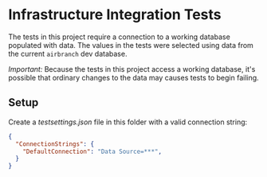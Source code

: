 ﻿# Infrastructure Integration Tests

The tests in this project require a connection to a working database populated with data. The values in the tests were
selected using data from the current `airbranch` dev database.

*Important:* Because the tests in this project access a working database, it's possible that ordinary changes to the
data may causes tests to begin failing.

## Setup

Create a *testsettings.json* file in this folder with a valid connection string:

```json
{
  "ConnectionStrings": {
    "DefaultConnection": "Data Source=***",
  }
}
```

